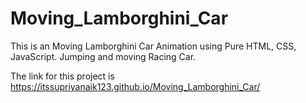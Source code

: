 # Moving_Lamborghini_Car

This is an Moving Lamborghini Car Animation using Pure HTML, CSS, JavaScript. Jumping and moving Racing Car.


The link for this project is https://itssupriyanaik123.github.io/Moving_Lamborghini_Car/
